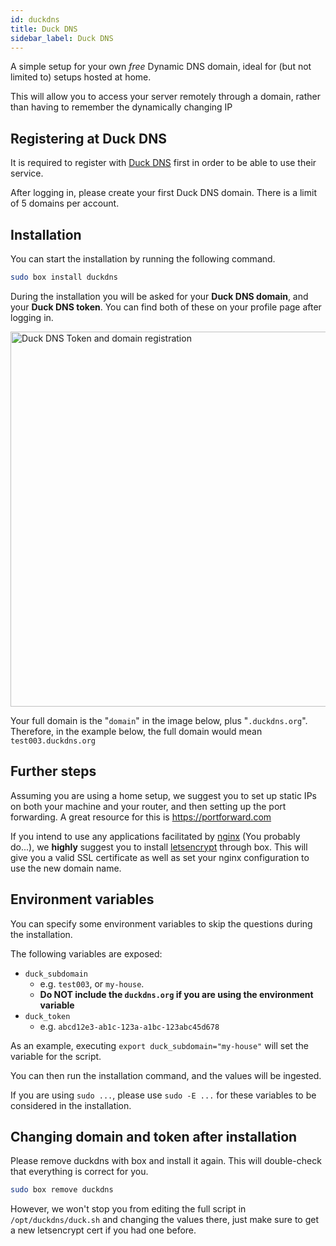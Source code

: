 ```yaml
---
id: duckdns
title: Duck DNS
sidebar_label: Duck DNS
---
```


A simple setup for your own _free_ Dynamic DNS domain, ideal for (but not limited to) setups hosted at home.

This will allow you to access your server remotely through a domain, rather than having to remember the dynamically changing IP

## Registering at Duck DNS
It is required to register with [Duck DNS](https://duckdns.org) first in order to be able to use their service. 

After logging in, please create your first Duck DNS domain. There is a limit of 5 domains per account.

## Installation

You can start the installation by running the following command.

```bash
sudo box install duckdns
```

During the installation you will be asked for your **Duck DNS domain**, and your **Duck DNS token**. You can find both of these on your profile page after logging in.

<img src="https://i.imgur.com/lXN6o5I.png" alt="Duck DNS Token and domain registration" width="600"/>

Your full domain is the "`domain`" in the image below, plus "`.duckdns.org`". Therefore, in the example below, the full domain would mean `test003.duckdns.org`

## Further steps
Assuming you are using a home setup, we suggest you to set up static IPs on both your machine and your router, and then setting up the port forwarding. A great resource for this is https://portforward.com

If you intend to use any applications facilitated by [nginx](/applications/nginx) (You probably do...), we **highly** suggest you to install [letsencrypt](/applications/letsencrypt) through box. This will give you a valid SSL certificate as well as set your nginx configuration to use the new domain name.

## Environment variables

You can specify some environment variables to skip the questions during the installation.

The following variables are exposed:

- `duck_subdomain`
    - e.g. `test003`, or `my-house`.
    - **Do NOT include the `duckdns.org` if you are using the environment variable**
- `duck_token`
    - e.g. `abcd12e3-ab1c-123a-a1bc-123abc45d678`

As an example, executing `export duck_subdomain="my-house"` will set the variable for the script.

You can then run the installation command, and the values will be ingested.

If you are using `sudo ...`, please use `sudo -E ...` for these variables to be considered in the installation. 

## Changing domain and token after installation

Please remove duckdns with box and install it again. This will double-check that everything is correct for you.

```bash
sudo box remove duckdns
```

However, we won't stop you from editing the full script in `/opt/duckdns/duck.sh` and changing the values there, just make sure to get a new letsencrypt cert if you had one before.
